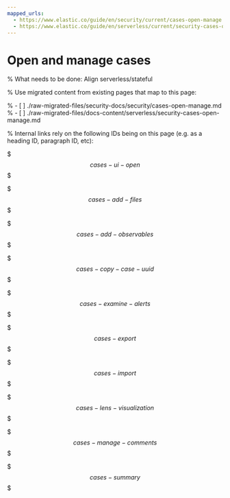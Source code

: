 ```yaml
---
mapped_urls:
  - https://www.elastic.co/guide/en/security/current/cases-open-manage.html
  - https://www.elastic.co/guide/en/serverless/current/security-cases-open-manage.html
---
```


# Open and manage cases

% What needs to be done: Align serverless/stateful

% Use migrated content from existing pages that map to this page:

% - [ ] ./raw-migrated-files/security-docs/security/cases-open-manage.md
% - [ ] ./raw-migrated-files/docs-content/serverless/security-cases-open-manage.md

% Internal links rely on the following IDs being on this page (e.g. as a heading ID, paragraph ID, etc):

$$$cases-ui-open$$$

$$$cases-add-files$$$

$$$cases-add-observables$$$

$$$cases-copy-case-uuid$$$

$$$cases-examine-alerts$$$

$$$cases-export$$$

$$$cases-import$$$

$$$cases-lens-visualization$$$

$$$cases-manage-comments$$$

$$$cases-summary$$$